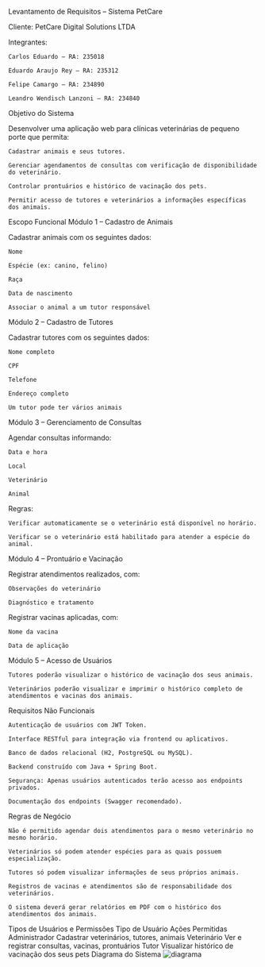 Levantamento de Requisitos – Sistema PetCare

Cliente: PetCare Digital Solutions LTDA

Integrantes:

    Carlos Eduardo – RA: 235018

    Eduardo Araujo Rey – RA: 235312

    Felipe Camargo – RA: 234890

    Leandro Wendisch Lanzoni – RA: 234840

Objetivo do Sistema

Desenvolver uma aplicação web para clínicas veterinárias de pequeno porte que permita:

    Cadastrar animais e seus tutores.

    Gerenciar agendamentos de consultas com verificação de disponibilidade do veterinário.

    Controlar prontuários e histórico de vacinação dos pets.

    Permitir acesso de tutores e veterinários a informações específicas dos animais.

Escopo Funcional
Módulo 1 – Cadastro de Animais

Cadastrar animais com os seguintes dados:

    Nome

    Espécie (ex: canino, felino)

    Raça

    Data de nascimento

    Associar o animal a um tutor responsável

Módulo 2 – Cadastro de Tutores

Cadastrar tutores com os seguintes dados:

    Nome completo

    CPF

    Telefone

    Endereço completo

    Um tutor pode ter vários animais

Módulo 3 – Gerenciamento de Consultas

Agendar consultas informando:

    Data e hora

    Local

    Veterinário

    Animal

Regras:

    Verificar automaticamente se o veterinário está disponível no horário.

    Verificar se o veterinário está habilitado para atender a espécie do animal.

Módulo 4 – Prontuário e Vacinação

Registrar atendimentos realizados, com:

    Observações do veterinário

    Diagnóstico e tratamento

Registrar vacinas aplicadas, com:

    Nome da vacina

    Data de aplicação

Módulo 5 – Acesso de Usuários

    Tutores poderão visualizar o histórico de vacinação dos seus animais.

    Veterinários poderão visualizar e imprimir o histórico completo de atendimentos e vacinas dos animais.

Requisitos Não Funcionais

    Autenticação de usuários com JWT Token.

    Interface RESTful para integração via frontend ou aplicativos.

    Banco de dados relacional (H2, PostgreSQL ou MySQL).

    Backend construído com Java + Spring Boot.

    Segurança: Apenas usuários autenticados terão acesso aos endpoints privados.

    Documentação dos endpoints (Swagger recomendado).

Regras de Negócio

    Não é permitido agendar dois atendimentos para o mesmo veterinário no mesmo horário.

    Veterinários só podem atender espécies para as quais possuem especialização.

    Tutores só podem visualizar informações de seus próprios animais.

    Registros de vacinas e atendimentos são de responsabilidade dos veterinários.

    O sistema deverá gerar relatórios em PDF com o histórico dos atendimentos dos animais.

Tipos de Usuários e Permissões
Tipo de Usuário	Ações Permitidas
Administrador	Cadastrar veterinários, tutores, animais
Veterinário	Ver e registrar consultas, vacinas, prontuários
Tutor	Visualizar histórico de vacinação dos seus pets
Diagrama do Sistema
![diagrama](https://github.com/user-attachments/assets/78b78f77-93db-48c8-abcb-c4cae8e651ab)
